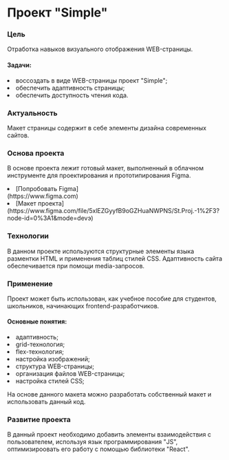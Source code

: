 <h1>Проект "Simple"</h1>
<h3>Цель</h3>
<p>Отработка навыков визуального отображения WEB-страницы.
<h4>Задачи: </h4>
<li> воссоздать в виде WEB-страницы проект "Simple";
<li> обеспечить адаптивность страницы;
<li> обеспечить доступность чтения кода.

<h3>Актуальность</h3>
<p>Макет страницы содержит в себе элементы дизайна современных сайтов.

<h3>Основа проекта</h3>
<p>В основе проекта лежит готовый макет, выполненный в облачном инструменте для проектирования и прототипирования Figma.
<li>[Попробовать Figma]
<br>(https://www.figma.com)
<li>[Макет проекта]<br>(https://www.figma.com/file/5xlEZGyyfB9oGZHuaNWPNS/St.Proj.-1%2F3?node-id=0%3A1&mode=devэ) 

<h3>Технологии</h3> 
<p>В данном проекте используются структурные элементы языка разментки HTML и применения таблиц стилей CSS. Адаптивность сайта обеспечивается при помощи media-запросов.

<h3>Применение</h3> 

<p>Проект может быть использован, как учебное пособие для студентов, школьников, начинающих frontend-разработчиков.
<h4>Основные понятия: </h4>
<li>адаптивность; 
<li>grid-технология;
<li>flex-технология;
<li>настройка изображений;
<li>структура WEB-страницы;
<li>организация файлов WEB-страницы;
<li>настройка стилей CSS;

На основе данного макета можно разработать собственный макет и использовать данный код.

<h3>Развитие проекта</h3> 
<p>В данный проект необходимо добавить элементы взаимодействия с пользователем, используя язык программирования "JS", оптимизироовать его работу с помощью библиотеки "React".



